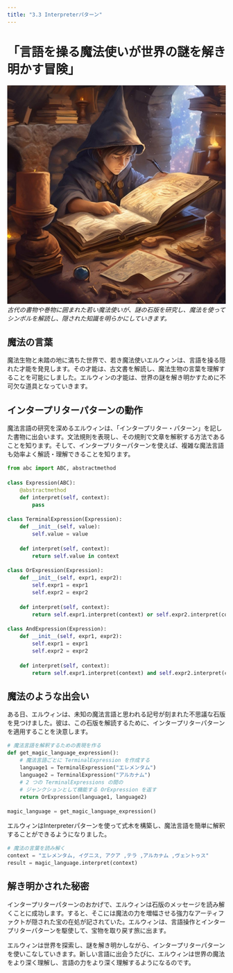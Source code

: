 ```yaml
---
title: "3.3 Interpreterパターン"
---
```


# 「言語を操る魔法使いが世界の謎を解き明かす冒険」

![](/images/20230327_gof/A_young_wizard_surrounded_by_ancient_books_and_scrolls_s.jpg)
*古代の書物や巻物に囲まれた若い魔法使いが、謎の石版を研究し、魔法を使ってシンボルを解読し、隠された知識を明らかにしていきます。*

## 魔法の言葉

魔法生物と未踏の地に満ちた世界で、若き魔法使いエルウィンは、言語を操る隠れた才能を発見します。その才能は、古文書を解読し、魔法生物の言葉を理解することを可能にしました。エルウィンの才能は、世界の謎を解き明かすために不可欠な道具となっていきます。

## インタープリターパターンの動作

魔法言語の研究を深めるエルウィンは、「インタープリター・パターン」を記した書物に出会います。文法規則を表現し、その規則で文章を解釈する方法であることを知ります。そして、インタープリターパターンを使えば、複雑な魔法言語も効率よく解読・理解できることを知ります。

```python
from abc import ABC, abstractmethod

class Expression(ABC):
    @abstractmethod
    def interpret(self, context):
        pass

class TerminalExpression(Expression):
    def __init__(self, value):
        self.value = value

    def interpret(self, context):
        return self.value in context

class OrExpression(Expression):
    def __init__(self, expr1, expr2):
        self.expr1 = expr1
        self.expr2 = expr2

    def interpret(self, context):
        return self.expr1.interpret(context) or self.expr2.interpret(context)

class AndExpression(Expression):
    def __init__(self, expr1, expr2):
        self.expr1 = expr1
        self.expr2 = expr2

    def interpret(self, context):
        return self.expr1.interpret(context) and self.expr2.interpret(context)
```

## 魔法のような出会い

ある日、エルウィンは、未知の魔法言語と思われる記号が刻まれた不思議な石版を見つけました。彼は、この石版を解読するために、インタープリターパターンを適用することを決意します。

```python
# 魔法言語を解釈するための表現を作る
def get_magic_language_expression():
    # 魔法言語ごとに TerminalExpression を作成する
    language1 = TerminalExpression("エレメンタム")
    language2 = TerminalExpression("アルカナム")
    # 2 つの TerminalExpressions の間の
    # ジャンクションとして機能する OrExpression を返す
    return OrExpression(language1, language2)

magic_language = get_magic_language_expression()
```

エルウィンはInterpreterパターンを使って式木を構築し、魔法言語を簡単に解釈することができるようになりました。

```python
# 魔法の言葉を読み解く
context = "エレメンタム, イグニス, アクア ,テラ ,アルカナム ,ヴェントゥス"
result = magic_language.interpret(context)
```

## 解き明かされた秘密

インタープリターパターンのおかげで、エルウィンは石版のメッセージを読み解くことに成功します。すると、そこには魔法の力を増幅させる強力なアーティファクトが隠された宝の在処が記されていた。エルウィンは、言語操作とインタープリターパターンを駆使して、宝物を取り戻す旅に出ます。

エルウィンは世界を探索し、謎を解き明かしながら、インタープリターパターンを使いこなしていきます。新しい言語に出会うたびに、エルウィンは世界の魔法をより深く理解し、言語の力をより深く理解するようになるのです。